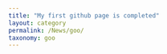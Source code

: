 ```yaml
---
title: "My first github page is completed"
layout: category
permalink: /News/goo/
taxonomy: goo
---
```

